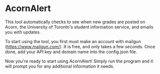 # AcornAlert
This tool automatically checks to see when new grades are posted on Acorn, the University of Toronto's student information service, 
and emails you with updates.

To start using the tool, you first must make an account with mailgun (https://www.mailgun.com/). It is free, and only takes a few seconds.
Once done, add your API key and domain name into the config.json file.

Now you're ready to start using AcornAlert! Simply run the program and it will prompt you for any additional information it needs.
